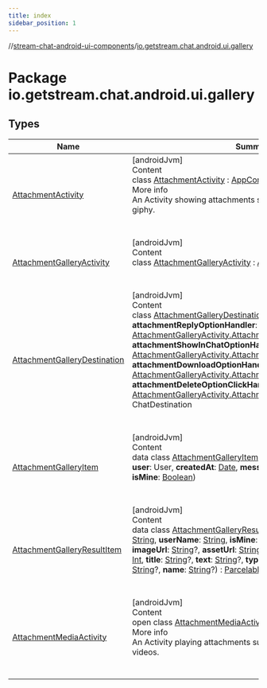 ```yaml
---
title: index
sidebar_position: 1
---
```

//[stream-chat-android-ui-components](../../index.md)/[io.getstream.chat.android.ui.gallery](index.md)



# Package io.getstream.chat.android.ui.gallery  


## Types  
  
|  Name |  Summary | 
|---|---|
| <a name="io.getstream.chat.android.ui.gallery/AttachmentActivity///PointingToDeclaration/"></a>[AttachmentActivity](AttachmentActivity/index.md)| <a name="io.getstream.chat.android.ui.gallery/AttachmentActivity///PointingToDeclaration/"></a>[androidJvm]  <br/>Content  <br/>class [AttachmentActivity](AttachmentActivity/index.md) : [AppCompatActivity](https://developer.android.com/reference/kotlin/androidx/appcompat/app/AppCompatActivity.html)  <br/>More info  <br/>An Activity showing attachments such as websites, youtube and giphy.  <br/><br/><br/>|
| <a name="io.getstream.chat.android.ui.gallery/AttachmentGalleryActivity///PointingToDeclaration/"></a>[AttachmentGalleryActivity](AttachmentGalleryActivity/index.md)| <a name="io.getstream.chat.android.ui.gallery/AttachmentGalleryActivity///PointingToDeclaration/"></a>[androidJvm]  <br/>Content  <br/>class [AttachmentGalleryActivity](AttachmentGalleryActivity/index.md) : [AppCompatActivity](https://developer.android.com/reference/kotlin/androidx/appcompat/app/AppCompatActivity.html)  <br/><br/><br/>|
| <a name="io.getstream.chat.android.ui.gallery/AttachmentGalleryDestination///PointingToDeclaration/"></a>[AttachmentGalleryDestination](AttachmentGalleryDestination/index.md)| <a name="io.getstream.chat.android.ui.gallery/AttachmentGalleryDestination///PointingToDeclaration/"></a>[androidJvm]  <br/>Content  <br/>class [AttachmentGalleryDestination](AttachmentGalleryDestination/index.md)(**context**: [Context](https://developer.android.com/reference/kotlin/android/content/Context.html), **attachmentReplyOptionHandler**: [AttachmentGalleryActivity.AttachmentReplyOptionHandler](AttachmentGalleryActivity/AttachmentReplyOptionHandler/index.md), **attachmentShowInChatOptionHandler**: [AttachmentGalleryActivity.AttachmentShowInChatOptionHandler](AttachmentGalleryActivity/AttachmentShowInChatOptionHandler/index.md), **attachmentDownloadOptionHandler**: [AttachmentGalleryActivity.AttachmentDownloadOptionHandler](AttachmentGalleryActivity/AttachmentDownloadOptionHandler/index.md), **attachmentDeleteOptionClickHandler**: [AttachmentGalleryActivity.AttachmentDeleteOptionHandler](AttachmentGalleryActivity/AttachmentDeleteOptionHandler/index.md)) : ChatDestination  <br/><br/><br/>|
| <a name="io.getstream.chat.android.ui.gallery/AttachmentGalleryItem///PointingToDeclaration/"></a>[AttachmentGalleryItem](AttachmentGalleryItem/index.md)| <a name="io.getstream.chat.android.ui.gallery/AttachmentGalleryItem///PointingToDeclaration/"></a>[androidJvm]  <br/>Content  <br/>data class [AttachmentGalleryItem](AttachmentGalleryItem/index.md)(**attachment**: Attachment, **user**: User, **createdAt**: [Date](https://developer.android.com/reference/kotlin/java/util/Date.html), **messageId**: [String](https://kotlinlang.org/api/latest/jvm/stdlib/kotlin/-string/index.html), **cid**: [String](https://kotlinlang.org/api/latest/jvm/stdlib/kotlin/-string/index.html), **isMine**: [Boolean](https://kotlinlang.org/api/latest/jvm/stdlib/kotlin/-boolean/index.html))  <br/><br/><br/>|
| <a name="io.getstream.chat.android.ui.gallery/AttachmentGalleryResultItem///PointingToDeclaration/"></a>[AttachmentGalleryResultItem](AttachmentGalleryResultItem/index.md)| <a name="io.getstream.chat.android.ui.gallery/AttachmentGalleryResultItem///PointingToDeclaration/"></a>[androidJvm]  <br/>Content  <br/>data class [AttachmentGalleryResultItem](AttachmentGalleryResultItem/index.md)(**messageId**: [String](https://kotlinlang.org/api/latest/jvm/stdlib/kotlin/-string/index.html), **cid**: [String](https://kotlinlang.org/api/latest/jvm/stdlib/kotlin/-string/index.html), **userName**: [String](https://kotlinlang.org/api/latest/jvm/stdlib/kotlin/-string/index.html), **isMine**: [Boolean](https://kotlinlang.org/api/latest/jvm/stdlib/kotlin/-boolean/index.html), **authorName**: [String](https://kotlinlang.org/api/latest/jvm/stdlib/kotlin/-string/index.html)?, **imageUrl**: [String](https://kotlinlang.org/api/latest/jvm/stdlib/kotlin/-string/index.html)?, **assetUrl**: [String](https://kotlinlang.org/api/latest/jvm/stdlib/kotlin/-string/index.html)?, **mimeType**: [String](https://kotlinlang.org/api/latest/jvm/stdlib/kotlin/-string/index.html)?, **fileSize**: [Int](https://kotlinlang.org/api/latest/jvm/stdlib/kotlin/-int/index.html), **title**: [String](https://kotlinlang.org/api/latest/jvm/stdlib/kotlin/-string/index.html)?, **text**: [String](https://kotlinlang.org/api/latest/jvm/stdlib/kotlin/-string/index.html)?, **type**: [String](https://kotlinlang.org/api/latest/jvm/stdlib/kotlin/-string/index.html)?, **image**: [String](https://kotlinlang.org/api/latest/jvm/stdlib/kotlin/-string/index.html)?, **url**: [String](https://kotlinlang.org/api/latest/jvm/stdlib/kotlin/-string/index.html)?, **name**: [String](https://kotlinlang.org/api/latest/jvm/stdlib/kotlin/-string/index.html)?) : [Parcelable](https://developer.android.com/reference/kotlin/android/os/Parcelable.html)  <br/><br/><br/>|
| <a name="io.getstream.chat.android.ui.gallery/AttachmentMediaActivity///PointingToDeclaration/"></a>[AttachmentMediaActivity](AttachmentMediaActivity/index.md)| <a name="io.getstream.chat.android.ui.gallery/AttachmentMediaActivity///PointingToDeclaration/"></a>[androidJvm]  <br/>Content  <br/>open class [AttachmentMediaActivity](AttachmentMediaActivity/index.md) : [AppCompatActivity](https://developer.android.com/reference/kotlin/androidx/appcompat/app/AppCompatActivity.html)  <br/>More info  <br/>An Activity playing attachments such as stream_ic_audio and videos.  <br/><br/><br/>|

